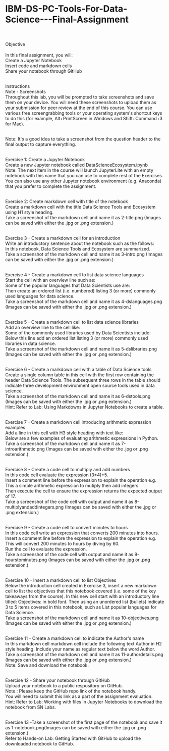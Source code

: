 # IBM-DS-PC-Tools-For-Data-Science---Final-Assignment<br><br>

Objective<br><br>
In this final assignment, you will:<br>
Create a Jupyter Notebook<br>
Insert code and markdown cells<br>
Share your notebook through GitHub<br><br>

Instructions<br>
Note - Screenshots<br>
Throughout this lab, you will be prompted to take screenshots and save them on your device. You will need these screenshots to upload them as your submission for peer review at the end of this course. You can use various free screengrabbing tools or your operating system's shortcut keys to do this (for example, Alt+PrintScreen in Windows and Shift+Command+3 for Mac).<br><br>

Note: It's a good idea to take a screenshot from the question header to the final output to capture everything.<br><br>

Exercise 1: Create a Jupyter Notebook<br>
Create a new Jupyter notebook called DataScienceEcosystem.ipynb<br>
Note: The next item in the course will launch JupyterLite with an empty notebook with this name that you can use to complete rest of the Exercises. You can also use any other Jupyter notebook environment (e.g. Anaconda) that you prefer to complete the assignment.<br><br>


Exercise 2: Create markdown cell with title of the notebook<br>
Create a markdown cell with the title Data Science Tools and Ecosystem using H1 style heading.<br>
Take a screenshot of the markdown cell and name it as 2-title.png (Images can be saved with either the .jpg or .png extension.)<br><br>


Exercise 3 - Create a markdown cell for an introduction<br>
Write an introductory sentence about the notebook such as the follows:<br>
In this notebook, Data Science Tools and Ecosystem are summarized.<br>
Take a screenshot of the markdown cell and name it as 3-intro.png (Images can be saved with either the .jpg or .png extension.)<br><br>


Exercise 4 - Create a markdown cell to list data science languages<br>
Start the cell with an overview line such as:<br>
Some of the popular languages that Data Scientists use are:<br>
Then create an ordered list (i.e. numbered) listing 3 (or more) commonly used languages for data science.<br>
Take a screenshot of the markdown cell and name it as 4-dslanguages.png (Images can be saved with either the .jpg or .png extension.)<br><br>


Exercise 5 - Create a markdown cell to list data science libraries<br>
Add an overview line to the cell like:<br>
Some of the commonly used libraries used by Data Scientists include:<br>
Below this line add an ordered list listing 3 (or more) commonly used libraries in data science.<br>
Take a screenshot of the markdown cell and name it as 5-dslibraries.png (Images can be saved with either the .jpg or .png extension.)<br><br>


Exercise 6 - Create a markdown cell with a table of Data Science tools<br>
Create a single column table in this cell with the first row containing the header Data Science Tools. The subsequent three rows in the table should indicate three development environment open source tools used in data science.<br>
Take a screenshot of the markdown cell and name it as 6-dstools.png (Images can be saved with either the .jpg or .png extension.)<br>
Hint: Refer to Lab: Using Markdowns in Jupyter Notebooks to create a table.<br><br>


Exercise 7 - Create a markdown cell introducing arithmetic expression examples<br>
Add a line in this cell with H3 style heading with text like:<br>
Below are a few examples of evaluating arithmetic expressions in Python.<br>
Take a screenshot of the markdown cell and name it as 7-introarithmetic.png (Images can be saved with either the .jpg or .png extension.)<br><br>


Exercise 8 - Create a code cell to multiply and add numbers<br>
In this code cell evaluate the expression (3*4)+5.<br>
Insert a comment line before the expression to explain the operation e.g.  This a simple arithmetic expression to mutiply then add integers.<br>
Then execute the cell to ensure the expression returns the expected output of 17.<br>
Take a screenshot of the code cell with output and name it as 8-multiplyandaddintegers.png (Images can be saved with either the .jpg or .png extension.)<br><br>


Exercise 9 - Create a code cell to convert minutes to hours<br>
In this code cell write an expression that converts 200 minutes into hours.<br>
Insert a comment line before the expression to explain the operation e.g.  This will convert 200 minutes to hours by diving by 60.<br>
Run the cell to evaluate the expression.<br>
Take a screenshot of the code cell with output and name it as 9-hourstominutes.png (Images can be saved with either the .jpg or .png extension.)<br><br>


Exercise 10 - Insert a markdown cell to list Objectives<br>
Below the introduction cell created in Exercise 3, insert a new markdown cell to list the objectives that this notebook covered (i.e. some of the key takeaways from the course). In this new cell start with an introductory line titled: Objectives: in bold font. Then using an unordered list (bullets) indicate 3 to 5 items covered in this notebook, such as List popular languages for Data Science.<br>
Take a screenshot of the markdown cell and name it as 10-objectives.png (Images can be saved with either the .jpg or .png extension.)<br><br>


Exercise 11 - Create a markdown cell to indicate the Author's name<br>
In this markdown cell markdown cell include the following text Author in H2 style heading. Include your name as regular text below the word Author.<br>
Take a screenshot of the markdown cell and name it as 11-authordetails.png (Images can be saved with either the .jpg or .png extension.)<br>
Note: Save and download the notebook.<br><br>


Exercise 12 - Share your notebook through GitHub<br>
Upload your notebook to a public respository on GitHub.<br>
Note : Please keep the GitHub repo link of the notebook handy.<br>
You will need to submit this link as a part of the assignment evaluation.<br>
Hint: Refer to Lab: Working with files in Jupyter Notebooks to download the notebook from SN Labs.<br><br>

Exercise 13 -Take a screenshot of the first page of the notebook and save it as 1-notebook.png(Images can be saved with either the .jpg or .png extension.)<br>
Refer to Hands-on Lab: Getting Started with GitHub to upload the downloaded notebook to GitHub.<br><br><br>
